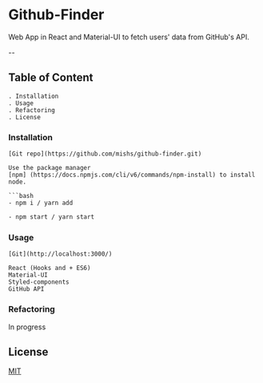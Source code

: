 # Github-Finder

Web App in React and Material-UI to fetch users' data from GitHub's API.

--
## Table of Content
    . Installation
    . Usage
    . Refactoring
    . License

### Installation

```Git clone 
[Git repo](https://github.com/mishs/github-finder.git)

Use the package manager 
[npm] (https://docs.npmjs.com/cli/v6/commands/npm-install) to install node.

```bash
- npm i / yarn add
```

```bash
- npm start / yarn start
```

### Usage

```Run the app in development mode on  
[Git](http://localhost:3000/)

React (Hooks and + ES6)
Material-UI
Styled-components
GitHub API
```

### Refactoring
In progress

## License
[MIT](https://choosealicense.com/licenses/mit/)
